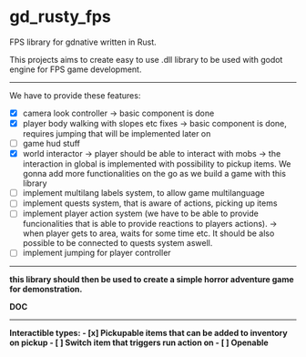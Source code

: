 # gd_rusty_fps
FPS library for gdnative written in Rust.

This projects aims to create easy to use .dll library to be used with godot engine for FPS game development.

<hr>
We have to provide these features:

- [x] camera look controller -> basic component is done
- [x] player body walking with slopes etc fixes -> basic component is done, requires jumping that will be implemented later on
- [ ] game hud stuff
- [x] world interactor -> player should be able to interact with mobs
        -> the interaction in global is implemented with possibility to pickup items. We gonna 
            add more functionalities on the go as we build a game with this library
- [ ] implement multilang labels system, to allow game multilanguage
- [ ] implement quests system, that is aware of actions, picking up items
- [ ] implement player action system (we have to be able to provide funcionalities that is able to provide reactions to players actions).
        -> when player gets to area, waits for some time etc. It should be also possible to be connected to quests system aswell.
- [ ] implement jumping for player controller
<hr>
<b> this library should then be used to create a simple horror adventure game for demonstration.<b>

DOC
<hr>
Interactible types:
    - [x] Pickupable
        items that can be added to inventory on pickup
    - [ ] Switch
        item that triggers run action on 
    - [ ] Openable
